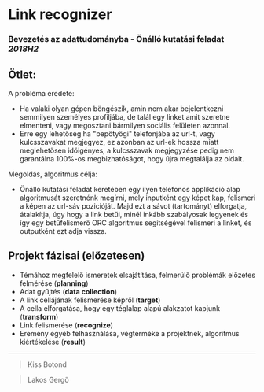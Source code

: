 # Link recognizer

### Bevezetés az adattudományba - Önálló kutatási feladat *2018H2*




## Ötlet:

A probléma eredete:

- Ha valaki olyan gépen böngészik, amin nem akar bejelentkezni semmilyen személyes profiljába,
  de talál egy linket amit szeretne elmenteni, vagy megosztani bármilyen sociális felületen azonnal.
- Erre egy lehetőség ha "bepötyögi" telefonjába az url-t, vagy kulcsszavakat megjegyez, ez azonban az url-ek hossza miatt
  meglehetősen időigényes, a kulcsszavak megjegyzése pedig nem garantálna 100%-os megbizhatóságot, hogy újra megtalálja az
  oldalt.

Megoldás, algoritmus célja:

- Önálló kutatási feladat keretében egy ilyen telefonos applikáció alap algoritmusát szeretnénk megírni,
  mely inputként egy képet kap, felismeri a képen az url-sáv pozicióját. Majd ezt a sávot (tartományt)
  elforgatja, átalakítja, úgy hogy a link betűi, minél inkább szabályosak legyenek és így egy betűfelismerő
  ORC algoritmus segítségével felismeri a linket, és outputként ezt adja vissza. 


## Projekt fázisai (előzetesen) 

- Témához megfelelő ismeretek elsajátítása, felmerülő problémák előzetes felmérése (**planning**) 
- Adat gyűjtés (**data collection**)
- A link cellájának felismerése képről (**target**)
- A cella elforgatása, hogy egy téglalap alapú alakzatot kapjunk (**transform**)
- Link felismerése (**recognize**)
- Eremény egyéb felhasználása, végterméke a projektnek, algoritmus kiértékelése (**result**)

---
> Kiss Botond

> Lakos Gergő
